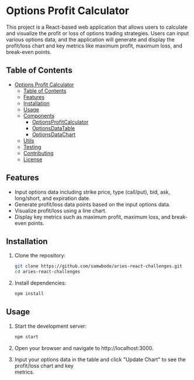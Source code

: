 # Options Profit Calculator

This project is a React-based web application that allows users to calculate and visualize the profit or loss of options trading strategies. Users can input various options data, and the application will generate and display the profit/loss chart and key metrics like maximum profit, maximum loss, and break-even points.

## Table of Contents

- [Options Profit Calculator](#options-profit-calculator)
  - [Table of Contents](#table-of-contents)
  - [Features](#features)
  - [Installation](#installation)
  - [Usage](#usage)
  - [Components](#components)
    - [OptionsProfitCalculator](#optionsprofitcalculator)
    - [OptionsDataTable](#optionsdatatable)
    - [OptionsDataChart](#optionsdatachart)
  - [Utils](#utils)
  - [Testing](#testing)
  - [Contributing](#contributing)
  - [License](#license)

## Features

- Input options data including strike price, type (call/put), bid, ask, long/short, and expiration date.
- Generate profit/loss data points based on the input options data.
- Visualize profit/loss using a line chart.
- Display key metrics such as maximum profit, maximum loss, and break-even points.

## Installation

1. Clone the repository:

   ```sh
   git clone https://github.com/samwbode/aries-react-challenges.git
   cd aries-react-challenges

2. Install dependencies:

   ```sh
   npm install

## Usage

1. Start the development server:

   ```sh
   npm start

2. Open your browser and navigate to http://localhost:3000.

3. Input your options data in the table and click "Update Chart" to see the profit/loss chart and key   
   metrics.